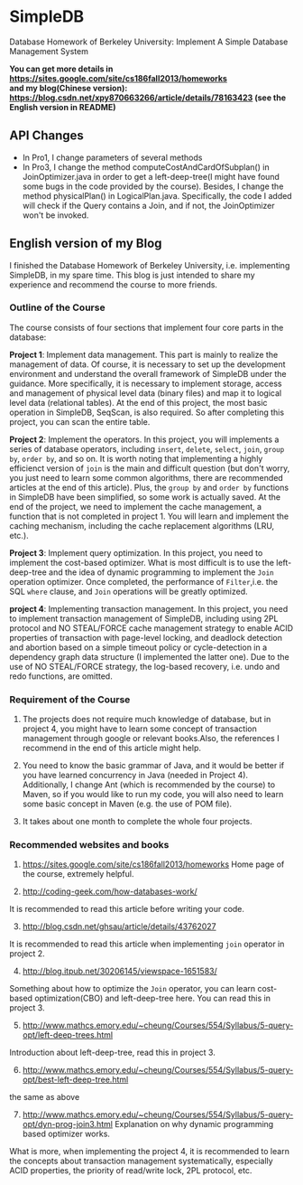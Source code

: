 # SimpleDB
Database Homework of Berkeley University: Implement A Simple Database Management System 

**You can get more details in https://sites.google.com/site/cs186fall2013/homeworks**  
 **and my blog(Chinese version): https://blog.csdn.net/xpy870663266/article/details/78163423 (see the English version in README)**
 

## API Changes
+ In Pro1, I change parameters of several methods
+ In Pro3, I change the method computeCostAndCardOfSubplan() in JoinOptimizer.java in order to get a left-deep-tree(I might have found some bugs in the code provided by the course). Besides, I change the method physicalPlan() in LogicalPlan.java. Specifically, the code I added will check if the Query contains a Join, and if not, the JoinOptimizer won't be invoked.


## English version of my Blog

I finished the Database Homework of Berkeley University, i.e. implementing SimpleDB, in my spare time. This blog is just intended to share my experience and recommend the course to more friends.

### Outline of the Course

The course consists of four sections that implement four core parts in the database:

**Project 1**: Implement data management. This part is mainly to realize the management of data. Of course, it is necessary to set up the development environment and understand the overall framework of SimpleDB under the guidance. More specifically, it is necessary to implement storage, access and management of physical level data (binary files) and map it to logical level data (relational tables). At the end of this project, the most basic operation in SimpleDB, SeqScan, is also required. So after completing this project, you can scan the entire table.

**Project 2**: Implement the operators. In this project, you will implements a series of database operators, including `insert`, `delete`, `select`, `join`, `group by`, `order by`, and so on. It is worth noting that implementing a highly efficienct version of `join` is the main and difficult question (but don't worry, you just need to learn some common algorithms, there are recommended articles at the end of this article). Plus, the `group by` and `order by` functions in SimpleDB have been simplified, so some work is actually saved. At the end of the project, we need to implement the cache management, a function that is not completed in project 1. You will learn and implement the caching mechanism, including the cache replacement algorithms (LRU, etc.).

**Project 3**: Implement query optimization. In this project, you need to implement the cost-based optimizer. What is most difficult is to use the left-deep-tree and the idea of dynamic programming to implement the `Join` operation optimizer. Once completed, the performance of `Filter`,i.e. the SQL `where` clause, and `Join` operations will be greatly optimized.


**project 4**: Implementing transaction management. In this project, you need to implement transaction management of SimpleDB, including using 2PL protocol and NO STEAL/FORCE cache management strategy to enable ACID properties of transaction with page-level locking, and deadlock detection and abortion based on a simple timeout policy or cycle-detection in a dependency graph data structure (I implemented the latter one). Due to the use of NO STEAL/FORCE strategy, the log-based recovery, i.e. undo and redo functions, are omitted.

### Requirement of the Course

1. The projects does not require much knowledge of database, but in project 4, you might have to learn some concept of transaction management through google or relevant books.Also, the references I recommend in the end of this article might help.

2. You need to know the basic grammar of Java, and it would be better if you have learned concurrency in Java (needed in Project 4). Additionally, I change Ant (which is recommended by the course) to Maven, so if you would like to run my code, you will also need to learn some basic concept in Maven (e.g. the use of POM file).

3. It takes about one month to complete the whole four projects.

### Recommended websites and books

1. https://sites.google.com/site/cs186fall2013/homeworks
Home page of the course, extremely helpful.

2. http://coding-geek.com/how-databases-work/

It is recommended to read this article before writing your code.

3. http://blog.csdn.net/ghsau/article/details/43762027

It is recommended to read this article when implementing `join` operator in project 2.

4. http://blog.itpub.net/30206145/viewspace-1651583/

Something about how to optimize the `Join` operator, you can learn cost-based optimization(CBO) and left-deep-tree here. You can read this in project 3.

5. http://www.mathcs.emory.edu/~cheung/Courses/554/Syllabus/5-query-opt/left-deep-trees.html

Introduction about left-deep-tree, read this in project 3.

6. http://www.mathcs.emory.edu/~cheung/Courses/554/Syllabus/5-query-opt/best-left-deep-tree.html

the same as above

7. http://www.mathcs.emory.edu/~cheung/Courses/554/Syllabus/5-query-opt/dyn-prog-join3.html
Explanation on why dynamic programming based optimizer works.


What is more, when implementing the project 4, it is recommended to learn the concepts about transaction management systematically, especially ACID properties, the priority of read/write lock, 2PL protocol, etc.
